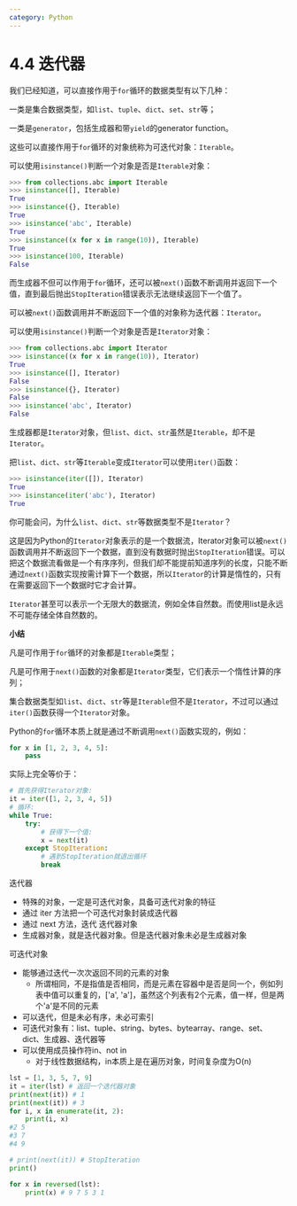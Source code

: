 ```yaml
---
category: Python
---
```


# 4.4 迭代器

我们已经知道，可以直接作用于`for`循环的数据类型有以下几种：

一类是集合数据类型，如`list`、`tuple`、`dict`、`set`、`str`等；

一类是`generator`，包括生成器和带`yield`的generator function。

这些可以直接作用于`for`循环的对象统称为可迭代对象：`Iterable`。

可以使用`isinstance()`判断一个对象是否是`Iterable`对象：

```python
>>> from collections.abc import Iterable
>>> isinstance([], Iterable)
True
>>> isinstance({}, Iterable)
True
>>> isinstance('abc', Iterable)
True
>>> isinstance((x for x in range(10)), Iterable)
True
>>> isinstance(100, Iterable)
False
```

而生成器不但可以作用于`for`循环，还可以被`next()`函数不断调用并返回下一个值，直到最后抛出`StopIteration`错误表示无法继续返回下一个值了。

可以被`next()`函数调用并不断返回下一个值的对象称为迭代器：`Iterator`。

可以使用`isinstance()`判断一个对象是否是`Iterator`对象：

```python
>>> from collections.abc import Iterator
>>> isinstance((x for x in range(10)), Iterator)
True
>>> isinstance([], Iterator)
False
>>> isinstance({}, Iterator)
False
>>> isinstance('abc', Iterator)
False
```

生成器都是`Iterator`对象，但`list`、`dict`、`str`虽然是`Iterable`，却不是`Iterator`。

把`list`、`dict`、`str`等`Iterable`变成`Iterator`可以使用`iter()`函数：

```python
>>> isinstance(iter([]), Iterator)
True
>>> isinstance(iter('abc'), Iterator)
True
```

你可能会问，为什么`list`、`dict`、`str`等数据类型不是`Iterator`？

这是因为Python的`Iterator`对象表示的是一个数据流，Iterator对象可以被`next()`函数调用并不断返回下一个数据，直到没有数据时抛出`StopIteration`错误。可以把这个数据流看做是一个有序序列，但我们却不能提前知道序列的长度，只能不断通过`next()`函数实现按需计算下一个数据，所以`Iterator`的计算是惰性的，只有在需要返回下一个数据时它才会计算。

`Iterator`甚至可以表示一个无限大的数据流，例如全体自然数。而使用list是永远不可能存储全体自然数的。

**小结**

凡是可作用于`for`循环的对象都是`Iterable`类型；

凡是可作用于`next()`函数的对象都是`Iterator`类型，它们表示一个惰性计算的序列；

集合数据类型如`list`、`dict`、`str`等是`Iterable`但不是`Iterator`，不过可以通过`iter()`函数获得一个`Iterator`对象。

Python的`for`循环本质上就是通过不断调用`next()`函数实现的，例如：

```python 
for x in [1, 2, 3, 4, 5]:
    pass
```

实际上完全等价于：

```python
# 首先获得Iterator对象:
it = iter([1, 2, 3, 4, 5])
# 循环:
while True:
    try:
        # 获得下一个值:
        x = next(it)
    except StopIteration:
        # 遇到StopIteration就退出循环
        break
```

迭代器

* 特殊的对象，一定是可迭代对象，具备可迭代对象的特征
* 通过 iter 方法把一个可迭代对象封装成迭代器
* 通过 next 方法，迭代 迭代器对象
* 生成器对象，就是迭代器对象。但是迭代器对象未必是生成器对象

可迭代对象

* 能够通过迭代一次次返回不同的元素的对象
  * 所谓相同，不是指值是否相同，而是元素在容器中是否是同一个，例如列表中值可以重复的，['a', 'a']，虽然这个列表有2个元素，值一样，但是两个'a'是不同的元素
* 可以迭代，但是未必有序，未必可索引
* 可迭代对象有：list、tuple、string、bytes、bytearray、range、set、dict、生成器、迭代器等
* 可以使用成员操作符in、not in
  * 对于线性数据结构，in本质上是在遍历对象，时间复杂度为O(n)

```python
lst = [1, 3, 5, 7, 9]
it = iter(lst) # 返回一个迭代器对象
print(next(it)) # 1
print(next(it)) # 3
for i, x in enumerate(it, 2):
    print(i, x)
#2 5
#3 7
#4 9

# print(next(it)) # StopIteration
print()

for x in reversed(lst):
    print(x) # 9 7 5 3 1
```

